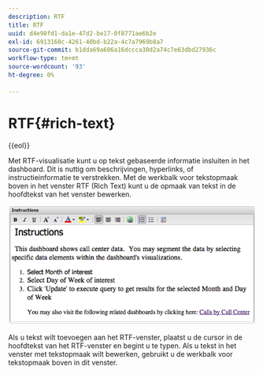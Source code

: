 ```yaml
---
description: RTF
title: RTF
uuid: d4e98fd1-da1e-47d2-be17-0f8771ae6b2e
exl-id: 6913160c-4261-40bd-b22a-4c7a7969b8a7
source-git-commit: b1dda69a606a16dccca30d2a74c7e63dbd27936c
workflow-type: tm+mt
source-wordcount: '93'
ht-degree: 0%

---
```


# RTF{#rich-text}

{{eol}}

Met RTF-visualisatie kunt u op tekst gebaseerde informatie insluiten in het dashboard. Dit is nuttig om beschrijvingen, hyperlinks, of instructieinformatie te verstrekken. Met de werkbalk voor tekstopmaak boven in het venster RTF (Rich Text) kunt u de opmaak van tekst in de hoofdtekst van het venster bewerken.

![](assets/rich_text.png)

Als u tekst wilt toevoegen aan het RTF-venster, plaatst u de cursor in de hoofdtekst van het RTF-venster en begint u te typen. Als u tekst in het venster met tekstopmaak wilt bewerken, gebruikt u de werkbalk voor tekstopmaak boven in dit venster.
